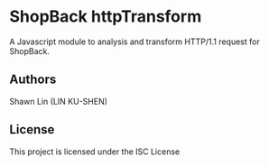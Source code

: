# ShopBack httpTransform
A Javascript module to analysis and transform HTTP/1.1 request for ShopBack.

## Authors
Shawn Lin (LIN KU-SHEN)

## License
This project is licensed under the ISC License